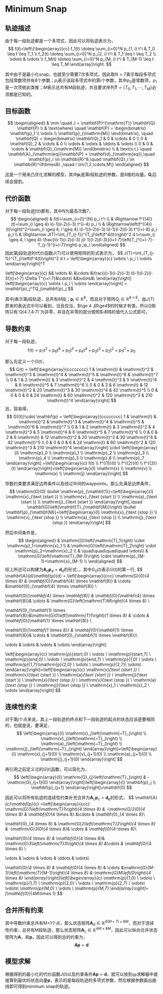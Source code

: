 # Minimum Snap

## 轨迹描述
由于每一段轨迹都是一个多项式，因此可以将轨迹表示为，
$$
f(t)=\left\{\begin{array}{cc}
f_1(t) \doteq \sum_{i=0}^N p_{1, i} t^i & T_0 \leq t \leq T_1 \\
f_2(t) \doteq \sum_{i=0}^N p_{2, i} t^i & T_1 \leq t \leq T_2 \\
\vdots & \vdots \\
f_M(t) \doteq \sum_{i=0}^N p_{M, i} t^i & T_{M-1} \leq t \leq T_M
\end{array}\right.
$$

其中由于是最小化snap，也就至少需要7次多项式，因此取$N=7$表示每段多项式包括常数项共有8个参数；$p_i$表示该段多项式中的第i个参数，其中$p_0$是常数项，$p_1$是一次项依此类推；$M$表示总共有M段轨迹，并且要求序列$\mathbf{T} = \{T_0,T_1,\cdots,T_M\}$必须都是已知的。


## 目标函数

$$
\begin{aligned}
& \min \quad J = \mathbf{P}^{\mathrm{T}} \mathbf{Q} \mathbf{P} \\
& \text{where} \quad \mathbf{P} = \begin{bmatrix}
\mathbf{p}_1 \\
\vdots \\
\mathbf{p}_{\mathrm{M}}
\end{bmatrix}, \quad \mathbf{Q} = \begin{bmatrix}
\mathbf{Q}_1 & 0 & \cdots & 0 \\
0 & \mathbf{Q}_2 & \cdots & 0 \\
\vdots & \vdots & \ddots & \vdots \\
0 & 0 & \cdots & \mathbf{Q}_{\mathrm{M}}
\end{bmatrix} \\
& \text{s.t.} \quad \mathbf{A}_{\mathrm{eq}}\mathbf{P} = \mathbf{d}_{\mathrm{eq}},\quad \mathbf{p}_i \in \mathbb{R}^8,\quad \mathbf{Q}_i \in \mathbb{R}^{8\times8} ,\quad i \in\{1,2,\cdots,M\}
\end{aligned}
$$

这是一个用来凸优化求解的模型，其中$\mathbf{p}_i$是第$i$段轨迹的参数，是8维的向量。$\mathbf{Q}_i$后续会提到。



## 代价函数

对于每一段轨迹$f(t)$都有，其中$N$为最高次数7，
$$
\begin{aligned}
& f(t)=\sum_{i=0}^{N} p_i t^i \\
& \Rightarrow f^{(4)}(t)=\sum_{i \geq 4} i(i-1)(i-2)(i-3) t^{i-4} p_i \\
& \Rightarrow\left(f^{(4)}(t)\right)^2=\sum_{i \geq 4, l \geq 4} i(i-1)(i-2)(i-3) l(l-1)(l-2)(l-3) t^{i+l-8} p_i p_l \\
& \Rightarrow J(T)=\int_{T_{j-1}}^{T_j}\left(f^4(t)\right)^2 d t=\sum_{i \geq 4, l \geq 4} \frac{i(i-1)(i-2)(i-3) j(l-1)(l-2)(l-3)}{i+l-7}\left(T_j^{i+l-7}-T_{j-1}^{i+l-7}\right) p_ip_l
\end{aligned}
$$
因此第$j$段轨迹的代价函数$J(T)$可以使用矩阵的形式表示为，
$$
J(T)=\int_{T_{j-1}}^{T_j}\left(f^4(t)\right)^2 d t = 
\left[\begin{array}{c}
\vdots \\
p_i \\
\vdots
\end{array}\right]^T

\left[\begin{array}{c}
&& \vdots &\\
&\cdots &\frac{i(i-1)(i-2)(i-3) l(l-1)(l-2)(l-3)}{i+l-7} \Delta T^{i+l-7}&\cdots\\
&&\vdots&\\
\end{array}\right]
\left[\begin{array}{c}
\vdots \\
p_l \\
\vdots
\end{array}\right] = \mathbf{p}_j^TQ_j\mathbf{p}_j
$$

其中$j$表示第$j$段轨迹，总共有$M$段；$\mathbf{p}_j\in\mathbb{R}^8$，而且对于矩阵$Q_j\in \mathbb{R}^{8\times8}$，由$J(T)$原来的表达式中可以看到，当且仅当，$i\ge 4 $且$l\ge4$的时候才有值，所以Q矩阵只有`Q(4:7,4:7)`为非零，并且在非零的部分按照$i$和$l$的值代入公式即可。

## 导数约束

对于每一段轨迹，
$$
\mathrm{f(t)}=\mathrm{p}_7 \mathrm{t}^7+\mathrm{p}_6 \mathrm{t}^6+\mathrm{p}_5 \mathrm{t}^5+\mathrm{p}_4 \mathrm{t}^4+\mathrm{p}_3 \mathrm{t}^3+\mathrm{p}_2 \mathrm{t}^2+\mathrm{p}_1 \mathrm{t}^1+\mathrm{p}_0
$$


那么先定义一个$G(t)$，
$$
G(t) = \left[\begin{array}{cccccccc}
1 & \mathrm{t} & \mathrm{t}^2 & \mathrm{t}^3 & \mathrm{t}^4 & \mathrm{t}^5 & \mathrm{t}^6 & \mathrm{t}^7 \\
0 & 1 & 2 \mathrm{t} & 3 \mathrm{t}^2 & 4 \mathrm{t}^3 & 5 \mathrm{t}^4 & 6 \mathrm{t}^5 & 7 \mathrm{t}^6 \\
0 & 0 & 2 & 6 \mathrm{t} & 12 \mathrm{t}^2 & 20 \mathrm{t}^3 & 30 \mathrm{t}^4 & 42 \mathrm{t}^5 \\
0 & 0 & 0 & 6 & 24 \mathrm{t} & 60 \mathrm{t}^2 & 120 \mathrm{t}^3 & 210 \mathrm{t}^4
\end{array}\right]
$$
且，容易得，
$$
G{(t)}\cdot \mathbf{p} = \left[\begin{array}{cccccccc}
1 & \mathrm{t} & \mathrm{t}^2 & \mathrm{t}^3 & \mathrm{t}^4 & \mathrm{t}^5 & \mathrm{t}^6 & \mathrm{t}^7 \\
0 & 1 & 2 \mathrm{t} & 3 \mathrm{t}^2 & 4 \mathrm{t}^3 & 5 \mathrm{t}^4 & 6 \mathrm{t}^5 & 7 \mathrm{t}^6 \\
0 & 0 & 2 & 6 \mathrm{t} & 12 \mathrm{t}^2 & 20 \mathrm{t}^3 & 30 \mathrm{t}^4 & 42 \mathrm{t}^5 \\
0 & 0 & 0 & 6 & 24 \mathrm{t} & 60 \mathrm{t}^2 & 120 \mathrm{t}^3 & 210 \mathrm{t}^4
\end{array}\right] 
\cdot
\left[\begin{array}{l}
\mathrm{p}_0 \\
\mathrm{p}_1 \\
\mathrm{p}_2 \\
\mathrm{p}_3 \\
\mathrm{p}_4 \\
\mathrm{p}_5 \\
\mathrm{p}_6 \\
\mathrm{p}_7
\end{array}\right] =\left[\begin{array}{c}
f(t) \\
f^{(1)}(t) \\
f^{(2)}(t) \\
f^{(3)}(t)
\end{array}\right]=\left[\begin{array}{l}
\mathrm{x} \\
\mathrm{v} \\
\mathrm{a} \\
\mathrm{j}
\end{array}\right]
$$


导数约束要求满足边界条件以及经过中间的waypoints。那么先满足边界条件，
$$
\mathrm{G}(0) \bullet \mathrm{p}_{\mathbf{1}}=\left[\begin{array}{l}
\mathrm{x}_{\text {start }} \\
\mathrm{v}_{\text {start }} \\
\mathrm{a}_{\text {start }} \\
\mathrm{j}_{\text {start }}
\end{array}\right],\quad 
\mathbf{G}\left(\mathbf{T}_{\mathbf{M}}\right) \bullet \mathbf{p}_{\mathbf{M}}=\left[\begin{array}{l}
\mathrm{x}_{\text {stop }} \\
\mathrm{v}_{\text {stop }} \\
\mathrm{a}_{\text {stop }} \\
\mathrm{j}_{\text {stop }}
\end{array}\right]
$$


然后中间条件是， 
$$
\begin{aligned}
& \mathrm{G}\left(\mathrm{T}_1\right) \cdot \mathrm{p}_1=\mathrm{x}_1 \\
& \mathrm{G}\left(\mathrm{T}_2\right) \cdot \mathrm{p}_2=\mathrm{x}_2	\\
& \quad\quad\quad\quad \vdots\\
& \mathrm{G}\left(\mathrm{T}_{M-1}\right) \cdot \mathrm{p}_{M-1}=\mathrm{x}_{M-1}	\\
\end{aligned}
$$
综上所述可以构建为$\mathbf{A}_d\mathbf{p}_d = \mathbf{d}_d$的形式，，其中$G_0(t)$表示$G(t)$的第一行,
$$
\mathbf{A}_{d}\mathbf{p}_{d} = \left[\begin{array}{ccc}
\mathrm{G}(0)_{4 \times 8} & \mathbf{0}_{\mathbf{4} \times \mathbf{8}} & \cdots &\mathbf{0}_{\mathbf{4} \times \mathbf{8}} \\

\mathbf{0}_{\mathbf{4} \times \mathbf{8}} & \mathbf{0}_{\mathbf{4} \times \mathbf{8}}& \cdots  & \mathrm{G}\left(\mathrm{T}_M\right)_{4 \times 8} \\

\mathbf{0}_{\mathbf{1} \times \mathbf{8}}&\mathrm{G}_0\left(\mathrm{T}_1\right)_{1 \times 8} &  \cdots  & \mathbf{0}_{\mathbf{1} \times \mathbf{8}} \\

\mathbf{0}_{\mathbf{1 \times 8}} & \mathbf{0}_{\mathbf{1} \times \mathbf{8}}& \cdots & \mathbf{0}_{\mathbf{1} \times \mathbf{8}}\\

\vdots & \vdots & \vdots & \vdots 
\end{array}\right]

\left[\begin{array}{c}
\mathrm{p}_{start,0} \\
\vdots \\
\mathrm{p}_{start,7} \\
\mathrm{p}_{end,0} \\
\vdots \\
\mathrm{p}_{end,7} \\
\mathrm{p}_{1,0} \\
\vdots \\
\mathrm{p}_{1,7}\\\mathrm{p}_{2,0} \\
\vdots \\
\mathrm{p}_{2,7}\\
\vdots\\
\end{array}\right]=\left[\begin{array}{c}
\mathrm{x}_{\text {start }} \\
\mathrm{v}_{\text {start }} \\
\mathrm{a}_{\text {start }} \\
\mathrm{j}_{\text {start }} \\
\mathrm{x}_{\text {stop }} \\
\mathrm{v}_{\text {stop }} \\
\mathrm{a}_{\text {stop }} \\
\mathrm{j}_{\text {stop }} \\
\mathrm{x}_1 \\
\mathrm{x}_2 \\
\vdots
\end{array}\right]
$$


## 连续性约束

对于第$j$个点来说，其上一段轨迹的终点和下一段轨迹的起点的状态应该是要相同的，也就是说，要满足，
$$
\left[\begin{array}{l}
\mathrm{x}_j\left(\mathrm{~T}_j\right) \\
\mathrm{v}_j\left(\mathrm{~T}_j\right) \\
\mathrm{a}_j\left(\mathrm{~T}_j\right) \\
\mathrm{j}_j\left(\mathrm{~T}_j\right)
\end{array}\right]=\left[\begin{array}{l}
\mathrm{x}_{j+1}(0) \\
\mathrm{v}_{j+1}(0) \\
\mathrm{a}_{j+1}(0) \\
\mathrm{j}_{j+1}(0)
\end{array}\right]
$$


再引用之前定义过的$G(t)$函数，可以简化为，
$$
\left[\begin{array}{ll}
\mathrm{G}_{j}\left(\mathrm{T}_j\right) &  - \mathrm{G}_{j+1}(0)
\end{array}\right]\left[\begin{array}{l}
\mathbf{p}_j \\
\mathbf{p}_{j+1}
\end{array}\right]=\mathbf{0}
$$


因此可以将所有轨迹的连续性约束补充合并为$\mathbf{A}_c\mathbf{p}_c = \mathbf{d_c}$的形式，
$$
\mathbf{A}_{c}\mathbf{p}_{c} =\left[\begin{array}{ccc}
\mathrm{G}_1\left(\mathrm{T}_1\right)_{4 \times 8} & -\mathrm{G}_2(0)_{4 \times 8} & \mathbf{0}_{4 \times 8} &\cdots & \mathbf{0}_{4 \times 8}\\

\mathbf{0}_{4 \times 8} & \mathrm{G}_2\left(\mathrm{T}_2\right)_{4 \times 8} & -\mathrm{G}_3(0)_{4 \times 8}& \cdots & \mathbf{0}_{4 \times 8}\\

 \mathbf{0}_{4 \times 8} & \mathbf{0}_{4 \times 8}& \mathrm{G}_3\left(\mathrm{T}_3\right)_{4 \times 8} &\cdots & \mathbf{0}_{4 \times 8} \\
 
 \vdots & \vdots & \vdots & \ddots & \vdots\\
 
  \mathbf{0}_{4 \times 8}  & \mathbf{0}_{4 \times 8}  & \cdots &\mathrm{G}_{M-1}\left(\mathrm{T}_{M-1}\right)_{4 \times 8} &-\mathrm{G}_M\left(0\right)_{4 \times 8}
\end{array}\right]\left[\begin{array}{c}
\mathrm{p}_{1,0} \\
\vdots \\
\mathrm{p}_{1,7} \\
\mathrm{p}_{2,0} \\
\vdots \\
\mathrm{p}_{2,7} \\ 
\vdots\\
\vdots\\
\mathrm{p}_{M,0} \\
\vdots \\
\mathrm{p}_{M,7}
\end{array}\right]=[\mathbf{0}]_{4M\times 1}
$$


## 合并所有约束

其中导数约束总共有M+1个点，那么状态矩阵$\mathbf{A}_d \in \mathbb{R}^{4(M+7) \times 8M}$，而对于连续性约束，总共有M段轨迹，那么状态矩阵$\mathbf{A}_c \in \mathbb{R}^{4M \times 8M}$，因此可以纵向合并状态矩阵为$\mathbf{A}$，和$\mathbf{p}$，因此可以得到总的约束为，
$$
\mathbf{A}\mathbf{p } = \mathbf{d}
$$


## 模型求解

根据得到的最小化的代价函数$J(t)$以及约束条件$\mathbf{A p}=\mathbf{d}$，就可以放到`qp`求解器中直接算到最优的状态向量$\mathbf{p}$，表示的是每段轨迹的多项式参数，然后根据参数画出曲线即可得到minimum snap的轨迹。